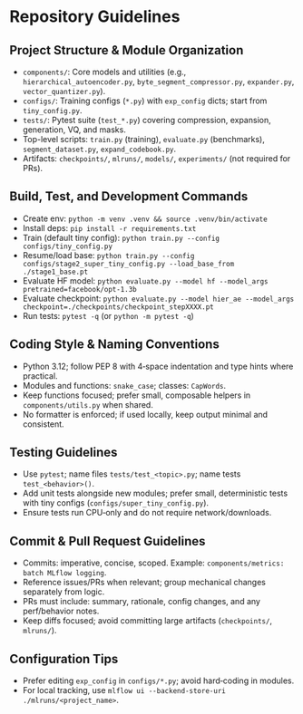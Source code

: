# Repository Guidelines

## Project Structure & Module Organization
- `components/`: Core models and utilities (e.g., `hierarchical_autoencoder.py`, `byte_segment_compressor.py`, `expander.py`, `vector_quantizer.py`).
- `configs/`: Training configs (`*.py`) with `exp_config` dicts; start from `tiny_config.py`.
- `tests/`: Pytest suite (`test_*.py`) covering compression, expansion, generation, VQ, and masks.
- Top-level scripts: `train.py` (training), `evaluate.py` (benchmarks), `segment_dataset.py`, `expand_codebook.py`.
- Artifacts: `checkpoints/`, `mlruns/`, `models/`, `experiments/` (not required for PRs).

## Build, Test, and Development Commands
- Create env: `python -m venv .venv && source .venv/bin/activate`
- Install deps: `pip install -r requirements.txt`
- Train (default tiny config): `python train.py --config configs/tiny_config.py`
- Resume/load base: `python train.py --config configs/stage2_super_tiny_config.py --load_base_from ./stage1_base.pt`
- Evaluate HF model: `python evaluate.py --model hf --model_args pretrained=facebook/opt-1.3b`
- Evaluate checkpoint: `python evaluate.py --model hier_ae --model_args checkpoint=./checkpoints/checkpoint_stepXXXX.pt`
- Run tests: `pytest -q` (or `python -m pytest -q`)

## Coding Style & Naming Conventions
- Python 3.12; follow PEP 8 with 4‑space indentation and type hints where practical.
- Modules and functions: `snake_case`; classes: `CapWords`.
- Keep functions focused; prefer small, composable helpers in `components/utils.py` when shared.
- No formatter is enforced; if used locally, keep output minimal and consistent.

## Testing Guidelines
- Use `pytest`; name files `tests/test_<topic>.py`; name tests `test_<behavior>()`.
- Add unit tests alongside new modules; prefer small, deterministic tests with tiny configs (`configs/super_tiny_config.py`).
- Ensure tests run CPU‑only and do not require network/downloads.

## Commit & Pull Request Guidelines
- Commits: imperative, concise, scoped. Example: `components/metrics: batch MLflow logging`.
- Reference issues/PRs when relevant; group mechanical changes separately from logic.
- PRs must include: summary, rationale, config changes, and any perf/behavior notes.
- Keep diffs focused; avoid committing large artifacts (`checkpoints/`, `mlruns/`).

## Configuration Tips
- Prefer editing `exp_config` in `configs/*.py`; avoid hard‑coding in modules.
- For local tracking, use `mlflow ui --backend-store-uri ./mlruns/<project_name>`.
